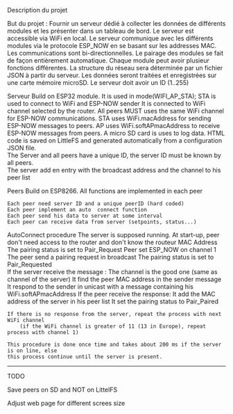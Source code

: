 

Description du projet

But du projet : 
	Fournir un serveur dédié à collecter les données de différents modules et les présenter dans un tableau de bord.
	Le serveur est accessible via WiFi en local.
	Le serveur communique avec les différents modules via le protocole ESP_NOW en se basant sur les addresses MAC.
	Les communications sont bi-directionnelles.
	Le pairage des modules se fait de façon entièrement automatique.
	Chaque module peut avoir plusieur fonctions différentes.
	La structure du réseau sera déterminée par un fichier JSON à partir du serveur.
	Les données seront traitées et enregistrées sur une carte mémoire microSD.
	Le serveur doit avoir un ID (1..255) 
	
Serveur 
	Build on ESP32 module. It is used in mode(WIFI_AP_STA);
	STA is used to connect to WiFi and ESP-NOW sender
		It is connected to WiFi channel selected by the router.
		All peers MUST uses the same WiFi channel for ESP-NOW communications.
		STA uses WiFi.macAddress for sending ESP-NOW messages to peers.
	AP uses WiFi.softAPmacAddress to receive ESP-NOW messages from peers.
	A micro SD card is uses to log data.
	HTML code is saved on LittleFS and generated automatically from a configuration JSON file.  
	The Server and all peers have a unique ID, the server ID must be known by all peers.    	 
	The server add en entry with the broadcast address and the channel to his peer list

Peers
	Build on ESP8266.
	All functions are implemented in each peer

	Each peer need server ID and a unique peerID (hard coded)
	Each peer implement an auto  connect function 
	Each peer send his data to server at some interval
	Each peer can receive data from server (setpoints, status...)

AutoConnect procedure
	The server is supposed running.
	At start-up, peer don't need access to the router and don't know the routeur MAC Address
	The pairing status is set to Pair_Request 
	Peer set ESP_NOW on channel 1
	The peer send a pairing request in broadcast 
	The pairing status is set to Pair_Requested   
	If the server receive the message :
		The channel is the good one (same as channel of the server) 
		It find the peer MAC address in the sender message
		It respond to the sender in unicast with a message containing his WiFi.softAPmacAddress
		If the peer receive the response:
			It add the MAC address of the server in his peer list
			It set the pairing status to Pair_Paired

	If there is no response from the server, repeat the process with next WiFi channel
		(if the WiFi channel is greater of 11 (13 in Europe), repeat process with channel 1) 

	This procedure is done once time and takes about 200 ms if the server is on line, else 
	this process continue until the server is present.  

-----------------------------------------------	 	
TODO

Save peers on SD and NOT on LittelFS

Adjust web page for different screes size

 	
	
	
		
	

 

